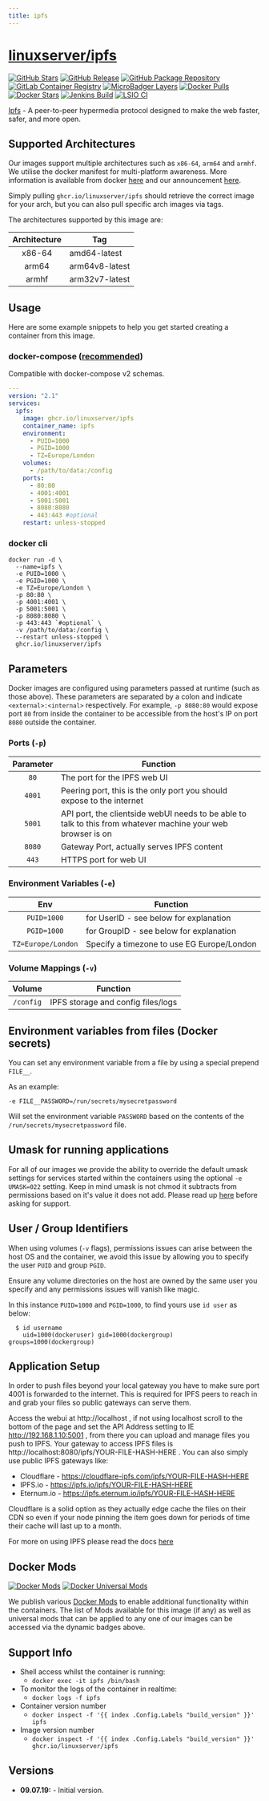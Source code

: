 ```yaml
---
title: ipfs
---
```

# [linuxserver/ipfs](https://github.com/linuxserver/docker-ipfs)

[![GitHub Stars](https://img.shields.io/github/stars/linuxserver/docker-ipfs.svg?color=94398d&labelColor=555555&logoColor=ffffff&style=for-the-badge&logo=github)](https://github.com/linuxserver/docker-ipfs)
[![GitHub Release](https://img.shields.io/github/release/linuxserver/docker-ipfs.svg?color=94398d&labelColor=555555&logoColor=ffffff&style=for-the-badge&logo=github)](https://github.com/linuxserver/docker-ipfs/releases)
[![GitHub Package Repository](https://img.shields.io/static/v1.svg?color=94398d&labelColor=555555&logoColor=ffffff&style=for-the-badge&label=linuxserver.io&message=GitHub%20Package&logo=github)](https://github.com/linuxserver/docker-ipfs/packages)
[![GitLab Container Registry](https://img.shields.io/static/v1.svg?color=94398d&labelColor=555555&logoColor=ffffff&style=for-the-badge&label=linuxserver.io&message=GitLab%20Registry&logo=gitlab)](https://gitlab.com/linuxserver.io/docker-ipfs/container_registry)
[![MicroBadger Layers](https://img.shields.io/microbadger/layers/linuxserver/ipfs.svg?color=94398d&labelColor=555555&logoColor=ffffff&style=for-the-badge)](https://microbadger.com/images/linuxserver/ipfs "Get your own version badge on microbadger.com")
[![Docker Pulls](https://img.shields.io/docker/pulls/linuxserver/ipfs.svg?color=94398d&labelColor=555555&logoColor=ffffff&style=for-the-badge&label=pulls&logo=docker)](https://hub.docker.com/r/linuxserver/ipfs)
[![Docker Stars](https://img.shields.io/docker/stars/linuxserver/ipfs.svg?color=94398d&labelColor=555555&logoColor=ffffff&style=for-the-badge&label=stars&logo=docker)](https://hub.docker.com/r/linuxserver/ipfs)
[![Jenkins Build](https://img.shields.io/jenkins/build?labelColor=555555&logoColor=ffffff&style=for-the-badge&jobUrl=https%3A%2F%2Fci.linuxserver.io%2Fjob%2FDocker-Pipeline-Builders%2Fjob%2Fdocker-ipfs%2Fjob%2Fmaster%2F&logo=jenkins)](https://ci.linuxserver.io/job/Docker-Pipeline-Builders/job/docker-ipfs/job/master/)
[![LSIO CI](https://img.shields.io/badge/dynamic/yaml?color=94398d&labelColor=555555&logoColor=ffffff&style=for-the-badge&label=CI&query=CI&url=https%3A%2F%2Fci-tests.linuxserver.io%2Flinuxserver%2Fipfs%2Flatest%2Fci-status.yml)](https://ci-tests.linuxserver.io/linuxserver/ipfs/latest/index.html)

[Ipfs](https://ipfs.io/) - A peer-to-peer hypermedia protocol designed to make the web faster, safer, and more open.


## Supported Architectures

Our images support multiple architectures such as `x86-64`, `arm64` and `armhf`. We utilise the docker manifest for multi-platform awareness. More information is available from docker [here](https://github.com/docker/distribution/blob/master/docs/spec/manifest-v2-2.md#manifest-list) and our announcement [here](https://blog.linuxserver.io/2019/02/21/the-lsio-pipeline-project/).

Simply pulling `ghcr.io/linuxserver/ipfs` should retrieve the correct image for your arch, but you can also pull specific arch images via tags.

The architectures supported by this image are:

| Architecture | Tag |
| :----: | --- |
| x86-64 | amd64-latest |
| arm64 | arm64v8-latest |
| armhf | arm32v7-latest |


## Usage

Here are some example snippets to help you get started creating a container from this image.

### docker-compose ([recommended](https://docs.linuxserver.io/general/docker-compose))

Compatible with docker-compose v2 schemas.

```yaml
---
version: "2.1"
services:
  ipfs:
    image: ghcr.io/linuxserver/ipfs
    container_name: ipfs
    environment:
      - PUID=1000
      - PGID=1000
      - TZ=Europe/London
    volumes:
      - /path/to/data:/config
    ports:
      - 80:80
      - 4001:4001
      - 5001:5001
      - 8080:8080
      - 443:443 #optional
    restart: unless-stopped
```

### docker cli

```
docker run -d \
  --name=ipfs \
  -e PUID=1000 \
  -e PGID=1000 \
  -e TZ=Europe/London \
  -p 80:80 \
  -p 4001:4001 \
  -p 5001:5001 \
  -p 8080:8080 \
  -p 443:443 `#optional` \
  -v /path/to/data:/config \
  --restart unless-stopped \
  ghcr.io/linuxserver/ipfs
```


## Parameters

Docker images are configured using parameters passed at runtime (such as those above). These parameters are separated by a colon and indicate `<external>:<internal>` respectively. For example, `-p 8080:80` would expose port `80` from inside the container to be accessible from the host's IP on port `8080` outside the container.

### Ports (`-p`)

| Parameter | Function |
| :----: | --- |
| `80` | The port for the IPFS web UI |
| `4001` | Peering port, this is the only port you should expose to the internet |
| `5001` | API port, the clientside webUI needs to be able to talk to this from whatever machine your web browser is on |
| `8080` | Gateway Port, actually serves IPFS content |
| `443` | HTTPS port for web UI |


### Environment Variables (`-e`)

| Env | Function |
| :----: | --- |
| `PUID=1000` | for UserID - see below for explanation |
| `PGID=1000` | for GroupID - see below for explanation |
| `TZ=Europe/London` | Specify a timezone to use EG Europe/London |

### Volume Mappings (`-v`)

| Volume | Function |
| :----: | --- |
| `/config` | IPFS storage and config files/logs |



## Environment variables from files (Docker secrets)

You can set any environment variable from a file by using a special prepend `FILE__`.

As an example:

```
-e FILE__PASSWORD=/run/secrets/mysecretpassword
```

Will set the environment variable `PASSWORD` based on the contents of the `/run/secrets/mysecretpassword` file.

## Umask for running applications

For all of our images we provide the ability to override the default umask settings for services started within the containers using the optional `-e UMASK=022` setting.
Keep in mind umask is not chmod it subtracts from permissions based on it's value it does not add. Please read up [here](https://en.wikipedia.org/wiki/Umask) before asking for support.


## User / Group Identifiers

When using volumes (`-v` flags), permissions issues can arise between the host OS and the container, we avoid this issue by allowing you to specify the user `PUID` and group `PGID`.

Ensure any volume directories on the host are owned by the same user you specify and any permissions issues will vanish like magic.

In this instance `PUID=1000` and `PGID=1000`, to find yours use `id user` as below:

```
  $ id username
    uid=1000(dockeruser) gid=1000(dockergroup) groups=1000(dockergroup)
```

## Application Setup

In order to push files beyond your local gateway you have to make sure port 4001 is forwarded to the internet. This is required for IPFS peers to reach in and grab your files so public gateways can serve them.

Access the webui at http://localhost , if not using localhost scroll to the bottom of the page and set the API Address setting to IE http://192.168.1.10:5001 , from there you can upload and manage files you push to IPFS. Your gateway to access IPFS files is http://localhost:8080/ipfs/YOUR-FILE-HASH-HERE . You can also simply use public IPFS gateways like: 
* Cloudflare - https://cloudflare-ipfs.com/ipfs/YOUR-FILE-HASH-HERE
* IPFS.io - https://ipfs.io/ipfs/YOUR-FILE-HASH-HERE
* Eternum.io - https://ipfs.eternum.io/ipfs/YOUR-FILE-HASH-HERE

Cloudflare is a solid option as they actually edge cache the files on their CDN so even if your node pinning the item goes down for periods of time their cache will last up to a month. 

For more on using IPFS please read the docs [here](https://docs.ipfs.io/)
 


## Docker Mods
[![Docker Mods](https://img.shields.io/badge/dynamic/yaml?color=94398d&labelColor=555555&logoColor=ffffff&style=for-the-badge&label=ipfs&query=%24.mods%5B%27ipfs%27%5D.mod_count&url=https%3A%2F%2Fraw.githubusercontent.com%2Flinuxserver%2Fdocker-mods%2Fmaster%2Fmod-list.yml)](https://mods.linuxserver.io/?mod=ipfs "view available mods for this container.") [![Docker Universal Mods](https://img.shields.io/badge/dynamic/yaml?color=94398d&labelColor=555555&logoColor=ffffff&style=for-the-badge&label=universal&query=%24.mods%5B%27universal%27%5D.mod_count&url=https%3A%2F%2Fraw.githubusercontent.com%2Flinuxserver%2Fdocker-mods%2Fmaster%2Fmod-list.yml)](https://mods.linuxserver.io/?mod=universal "view available universal mods.")

We publish various [Docker Mods](https://github.com/linuxserver/docker-mods) to enable additional functionality within the containers. The list of Mods available for this image (if any) as well as universal mods that can be applied to any one of our images can be accessed via the dynamic badges above.


## Support Info

* Shell access whilst the container is running:
  * `docker exec -it ipfs /bin/bash`
* To monitor the logs of the container in realtime:
  * `docker logs -f ipfs`
* Container version number
  * `docker inspect -f '{{ index .Config.Labels "build_version" }}' ipfs`
* Image version number
  * `docker inspect -f '{{ index .Config.Labels "build_version" }}' ghcr.io/linuxserver/ipfs`

## Versions

* **09.07.19:** - Initial version.
